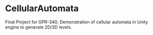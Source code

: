 # CellularAutomata
Final Project for GPR-340. Demonstration of cellular automata in Unity engine to generate 2D/3D levels.
